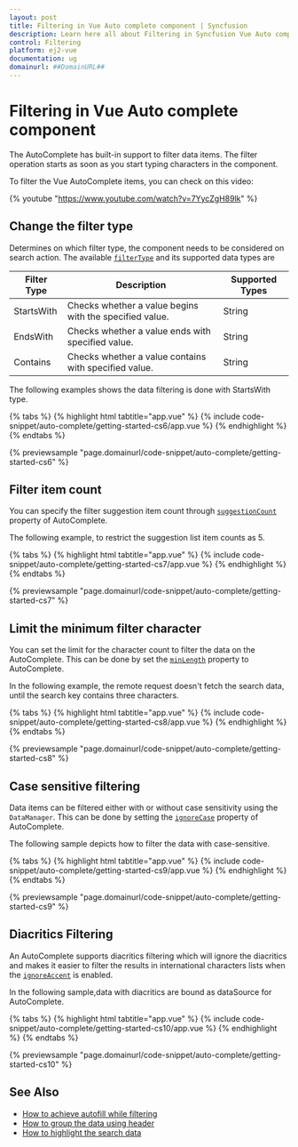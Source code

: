 ```yaml
---
layout: post
title: Filtering in Vue Auto complete component | Syncfusion
description: Learn here all about Filtering in Syncfusion Vue Auto complete component of Syncfusion Essential JS 2 and more.
control: Filtering 
platform: ej2-vue
documentation: ug
domainurl: ##DomainURL##
---
```


# Filtering in Vue Auto complete component

The AutoComplete has built-in support to filter data items. The filter operation starts as soon as you start typing characters in the component.

To filter the Vue AutoComplete items, you can check on this video:

{% youtube "https://www.youtube.com/watch?v=7YycZgH89lk" %}

## Change the filter type

Determines on which filter type, the component needs to be considered on search action. The available [`filterType`](https://ej2.syncfusion.com/vue/documentation/api/auto-complete/#filtertype) and its supported data types are

| Filter Type | Description | Supported Types |
|------|------|-------------|
| StartsWith | Checks whether a value begins with the specified value. | String |
| EndsWith | Checks whether a value ends with specified value. | String |
| Contains | Checks whether a value contains with specified value. | String |

The following examples shows the data filtering is done with StartsWith type.

{% tabs %}
{% highlight html tabtitle="app.vue" %}
{% include code-snippet/auto-complete/getting-started-cs6/app.vue %}
{% endhighlight %}
{% endtabs %}
        
{% previewsample "page.domainurl/code-snippet/auto-complete/getting-started-cs6" %}

## Filter item count

You can specify the filter suggestion item count through [`suggestionCount`](https://ej2.syncfusion.com/vue/documentation/api/auto-complete/#suggestioncount) property of AutoComplete.

The following example, to restrict the suggestion list item counts as 5.

{% tabs %}
{% highlight html tabtitle="app.vue" %}
{% include code-snippet/auto-complete/getting-started-cs7/app.vue %}
{% endhighlight %}
{% endtabs %}
        
{% previewsample "page.domainurl/code-snippet/auto-complete/getting-started-cs7" %}

## Limit the minimum filter character

You can set the limit for the character count to filter the data on the AutoComplete. This can be done by set the [`minLength`](https://ej2.syncfusion.com/vue/documentation/api/auto-complete/#minlength) property to AutoComplete.

In the following example, the remote request doesn't fetch the search data, until the search key contains three characters.

{% tabs %}
{% highlight html tabtitle="app.vue" %}
{% include code-snippet/auto-complete/getting-started-cs8/app.vue %}
{% endhighlight %}
{% endtabs %}
        
{% previewsample "page.domainurl/code-snippet/auto-complete/getting-started-cs8" %}

## Case sensitive filtering

Data items can be filtered either with or without case sensitivity using the `DataManager`. This can be done by setting the [`ignoreCase`](https://ej2.syncfusion.com/vue/documentation/api/auto-complete/#ignorecase) property of AutoComplete.

The following sample depicts how to filter the data with case-sensitive.

{% tabs %}
{% highlight html tabtitle="app.vue" %}
{% include code-snippet/auto-complete/getting-started-cs9/app.vue %}
{% endhighlight %}
{% endtabs %}
        
{% previewsample "page.domainurl/code-snippet/auto-complete/getting-started-cs9" %}

## Diacritics Filtering

An AutoComplete supports diacritics filtering which will ignore the diacritics and makes it easier to filter the results in international characters lists when the [`ignoreAccent`](https://ej2.syncfusion.com/vue/documentation/api/auto-complete/#ignoreaccent) is enabled.

In the following sample,data with diacritics are bound as dataSource for AutoComplete.

{% tabs %}
{% highlight html tabtitle="app.vue" %}
{% include code-snippet/auto-complete/getting-started-cs10/app.vue %}
{% endhighlight %}
{% endtabs %}
        
{% previewsample "page.domainurl/code-snippet/auto-complete/getting-started-cs10" %}

## See Also

* [How to achieve autofill while filtering](./how-to/autofill)
* [How to group the data using header](./grouping)
* [How to highlight the search data](./how-to/custom-search)